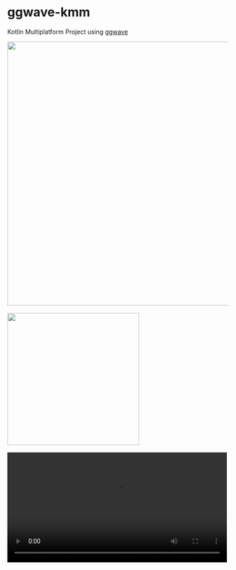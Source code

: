 # ggwave-kmm

Kotlin Multiplatform Project using [ggwave](https://github.com/ggerganov/ggwave)

<img src="https://github.com/user-attachments/assets/75ac400c-1955-4ddc-b251-b819223174d1" width=600 />
<br/><br/>
<img src="https://github.com/user-attachments/assets/aca36caf-8cc3-44fc-90ac-3a4a08b9b025" width=300 />
<br/><br/>

<video src="https://github.com/user-attachments/assets/8170651a-4f1f-4329-bdb6-5bb5611a0841" width=500 />



